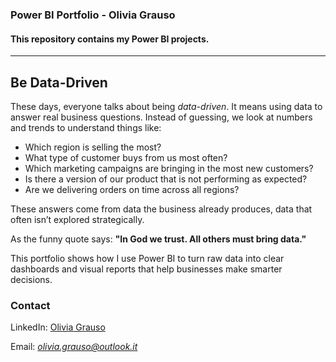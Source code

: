 ### Power BI Portfolio - Olivia Grauso
#### This repository contains my Power BI projects.
---
## Be Data-Driven

These days, everyone talks about being *data-driven*. It means using data to answer real business questions.
Instead of guessing, we look at numbers and trends to understand things like:

- Which region is selling the most?
- What type of customer buys from us most often?
- Which marketing campaigns are bringing in the most new customers?
- Is there a version of our product that is not performing as expected?
- Are we delivering orders on time across all regions?

These answers come from data the business already produces, data that often isn’t explored strategically.


As the funny quote says: **"In God we trust. All others must bring data."** 

This portfolio shows how I use Power BI to turn raw data into clear dashboards and visual reports that help businesses make smarter decisions.

### Contact

LinkedIn: [Olivia Grauso](https://www.linkedin.com/in/oliviagrauso/)

Email: *olivia.grauso@outlook.it*
